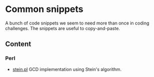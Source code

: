 # Common snippets

A bunch of code snippets we seem to need more than once in coding
challenges. The snippets are useful to copy-and-paste.

## Content
### Perl
* [stein.pl](stein.pl) GCD implementation using Stein's algorithm.
